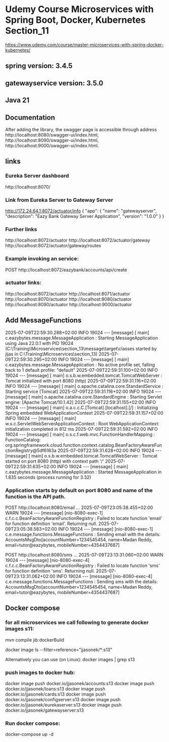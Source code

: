 # Udemy Course Microservices with Spring Boot, Docker, Kubernetes Section_11
https://www.udemy.com/course/master-microservices-with-spring-docker-kubernetes/
## spring version: 3.4.5
## gatewayservice version: 3.5.0
## Java 21


## Documentation
After adding the library, the swagger page is accessible through address 
http://localhost:8080/swagger-ui/index.html,
http://localhost:8090/swagger-ui/index.html,
http://localhost:9000/swagger-ui/index.html.

## links

### Eureka Server dashboard
http://localhost:8070/

### Link from Eureka Server to Gateway Server
http://172.24.64.1:8072/actuator/info
{
    "app": {
        "name": "gatewayserver",
        "description": "Eazy Bank Gateway Server Application",
        "version": "1.0.0"
    }
}

### Further links
http://localhost:8072/actuator
http://localhost:8072/actuator/gateway
http://localhost:8072/actuator/gateway/routes

### Example invoking an service:
POST http://localhost:8072/eazybank/accounts/api/create


### actuator links:
http://localhost:8072/actuator
http://localhost:8071/actuator
http://localhost:8070/actuator
http://localhost:8080/actuator
http://localhost:8090/actuator
http://localhost:9000/actuator


## Add MessageFunctions

2025-07-09T22:59:30.288+02:00  INFO 19024 --- [message] [           main] c.eazybytes.message.MessageApplication   : Starting MessageApplication using Java 22.0.1 with PID 19024 (C:\Training\Microservices\section_13\message\target\classes started by jijas in C:\Training\Microservices\section_13)
2025-07-09T22:59:30.295+02:00  INFO 19024 --- [message] [           main] c.eazybytes.message.MessageApplication   : No active profile set, falling back to 1 default profile: "default"
2025-07-09T22:59:31.100+02:00  INFO 19024 --- [message] [           main] o.s.b.w.embedded.tomcat.TomcatWebServer  : Tomcat initialized with port 8080 (http)
2025-07-09T22:59:31.116+02:00  INFO 19024 --- [message] [           main] o.apache.catalina.core.StandardService   : Starting service [Tomcat]
2025-07-09T22:59:31.116+02:00  INFO 19024 --- [message] [           main] o.apache.catalina.core.StandardEngine    : Starting Servlet engine: [Apache Tomcat/10.1.42]
2025-07-09T22:59:31.155+02:00  INFO 19024 --- [message] [           main] o.a.c.c.C.[Tomcat].[localhost].[/]       : Initializing Spring embedded WebApplicationContext
2025-07-09T22:59:31.157+02:00  INFO 19024 --- [message] [           main] w.s.c.ServletWebServerApplicationContext : Root WebApplicationContext: initialization completed in 812 ms
2025-07-09T22:59:31.592+02:00  INFO 19024 --- [message] [           main] o.s.c.f.web.mvc.FunctionHandlerMapping   : FunctionCatalog: org.springframework.cloud.function.context.catalog.BeanFactoryAwareFunctionRegistry@5df6163a
2025-07-09T22:59:31.628+02:00  INFO 19024 --- [message] [           main] o.s.b.w.embedded.tomcat.TomcatWebServer  : Tomcat started on port 8080 (http) with context path '/'
2025-07-09T22:59:31.635+02:00  INFO 19024 --- [message] [           main] c.eazybytes.message.MessageApplication   : Started MessageApplication in 1.835 seconds (process running for 3.32)


### Application starts by default on port 8080 and name of the function is the API path. 

POST http://localhost:8080/email
...
2025-07-09T23:05:38.455+02:00  WARN 19024 --- [message] [nio-8080-exec-1] c.f.c.c.BeanFactoryAwareFunctionRegistry : Failed to locate function 'email' for function definition 'email'. Returning null.
2025-07-09T23:05:38.583+02:00  INFO 19024 --- [message] [nio-8080-exec-1] c.e.message.functions.MessageFunctions   : Sending email with the details: AccountsMsgDto[accountNumber=1234545454, name=Madan Reddy, email=tutor@eazybytes, mobileNumber=4354437687]

POST http://localhost:8080/sms
...
2025-07-09T23:13:31.060+02:00  WARN 19024 --- [message] [nio-8080-exec-4] c.f.c.c.BeanFactoryAwareFunctionRegistry : Failed to locate function 'sms' for function definition 'sms'. Returning null.
2025-07-09T23:13:31.062+02:00  INFO 19024 --- [message] [nio-8080-exec-4] c.e.message.functions.MessageFunctions   : Sending sms with the details: AccountsMsgDto[accountNumber=1234545454, name=Madan Reddy, email=tutor@eazybytes, mobileNumber=4354437687]



## Docker compose

### for all microservices we call following to generate docker images s11:
mvn compile jib:dockerBuild

docker image ls --filter=reference="jjasonek/*:s13"

Alternatively you can use (on Linux):
docker images | grep s13

### push images to docker hub:
docker image push docker.io/jjasonek/accounts:s13
docker image push docker.io/jjasonek/loans:s13
docker image push docker.io/jjasonek/cards:s13
docker image push docker.io/jjasonek/configserver:s13
docker image push docker.io/jjasonek/eurekaserver:s13
docker image push docker.io/jjasonek/gatewayserver:s13

### Run docker compose:
docker-compose up -d


